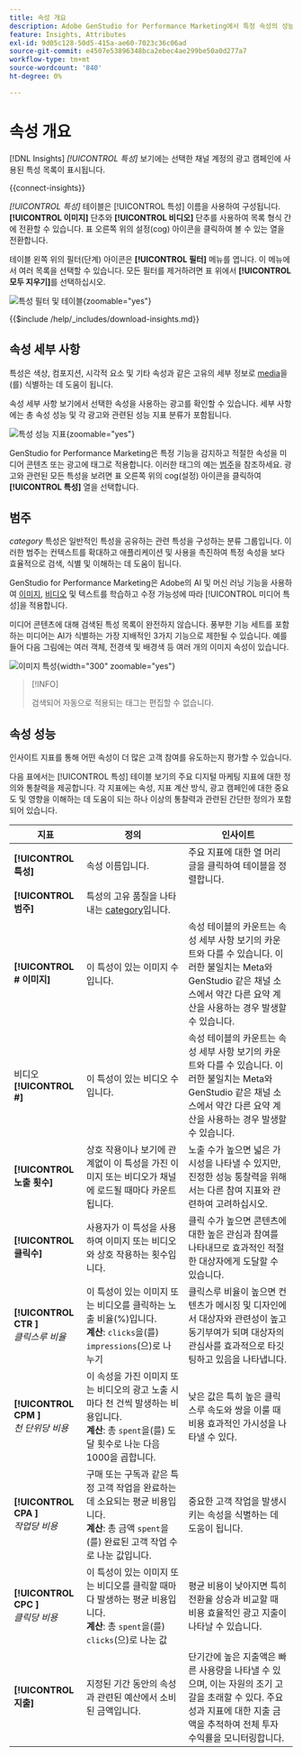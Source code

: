 ```yaml
---
title: 속성 개요
description: Adobe GenStudio for Performance Marketing에서 특정 속성의 성능을 평가하는 방법을 알아봅니다.
feature: Insights, Attributes
exl-id: 9d05c128-50d5-415a-ae60-7023c36c06ad
source-git-commit: e4507e53896348bca2ebec4ae299be50a0d277a7
workflow-type: tm+mt
source-wordcount: '840'
ht-degree: 0%

---
```


# 속성 개요

[!DNL Insights] _[!UICONTROL 특성]_ 보기에는 선택한 채널 계정의 광고 캠페인에 사용된 특성 목록이 표시됩니다.

{{connect-insights}}

_[!UICONTROL 특성]_ 테이블은 [!UICONTROL 특성] 이름을 사용하여 구성됩니다. **[!UICONTROL 이미지]** 단추와 **[!UICONTROL 비디오]** 단추를 사용하여 목록 형식 간에 전환할 수 있습니다. 표 오른쪽 위의 설정(cog) 아이콘을 클릭하여 볼 수 있는 열을 전환합니다.

테이블 왼쪽 위의 필터(단계) 아이콘은 **[!UICONTROL 필터]** 메뉴를 엽니다. 이 메뉴에서 여러 목록을 선택할 수 있습니다. 모든 필터를 제거하려면 표 위에서 **[!UICONTROL 모두 지우기]**&#x200B;를 선택하십시오.

![특성 필터 및 테이블](/help/assets/insights-attributes-filter.png){zoomable="yes"}

{{$include /help/_includes/download-insights.md}}

## 속성 세부 사항

특성은 색상, 컴포지션, 시각적 요소 및 기타 속성과 같은 고유의 세부 정보로 [media](media.md#media-details)을(를) 식별하는 데 도움이 됩니다.

속성 세부 사항 보기에서 선택한 속성을 사용하는 광고를 확인할 수 있습니다. 세부 사항에는 총 속성 성능 및 각 광고와 관련된 성능 지표 분류가 포함됩니다.

![특성 성능 지표](/help/assets/insights-attribute-details.png){zoomable="yes"}

GenStudio for Performance Marketing은 특정 기능을 감지하고 적절한 속성을 미디어 콘텐츠 또는 광고에 태그로 적용합니다. 이러한 태그의 예는 [범주](#categories)을 참조하세요. 광고와 관련된 모든 특성을 보려면 표 오른쪽 위의 cog(설정) 아이콘을 클릭하여 **[!UICONTROL 특성]** 열을 선택합니다.

## 범주

_category_ 특성은 일반적인 특성을 공유하는 관련 특성을 구성하는 분류 그룹입니다. 이러한 범주는 컨텍스트를 확대하고 애플리케이션 및 사용을 촉진하여 특정 속성을 보다 효율적으로 검색, 식별 및 이해하는 데 도움이 됩니다.

GenStudio for Performance Marketing은 Adobe의 AI 및 머신 러닝 기능을 사용하여 [이미지](image-features.md), [비디오](video-features.md) 및 텍스트를 학습하고 수정 가능성에 따라 [!UICONTROL 미디어 특성]을 적용합니다.

미디어 콘텐츠에 대해 검색된 특성 목록이 완전하지 않습니다. 풍부한 기능 세트를 포함하는 미디어는 AI가 식별하는 가장 지배적인 3가지 기능으로 제한될 수 있습니다. 예를 들어 다음 그림에는 여러 객체, 전경색 및 배경색 등 여러 개의 이미지 속성이 있습니다.

![이미지 특성](/help/assets/category/asset-attributes.png "Toucan 이미지에 검색된 특성이 여러 개 포함되어 있습니다"){width="300" zoomable="yes"}

>[!INFO]
>
>검색되어 자동으로 적용되는 태그는 편집할 수 없습니다.

## 속성 성능

인사이트 지표를 통해 어떤 속성이 더 많은 고객 참여를 유도하는지 평가할 수 있습니다.

다음 표에서는 [!UICONTROL 특성] 테이블 보기의 주요 디지털 마케팅 지표에 대한 정의와 통찰력을 제공합니다. 각 지표에는 속성, 지표 계산 방식, 광고 캠페인에 대한 중요도 및 영향을 이해하는 데 도움이 되는 하나 이상의 통찰력과 관련된 간단한 정의가 포함되어 있습니다.

| 지표 | 정의 | 인사이트 |
| ---------------------- | ----------------------------- | -------------------------------- |
| **[!UICONTROL 특성]** | 속성 이름입니다. | 주요 지표에 대한 열 머리글을 클릭하여 테이블을 정렬합니다. |
| **[!UICONTROL 범주]** | 특성의 고유 품질을 나타내는 [category](#categories)입니다. |  |
| **[!UICONTROL # 이미지]** | 이 특성이 있는 이미지 수입니다. | 속성 테이블의 카운트는 속성 세부 사항 보기의 카운트와 다를 수 있습니다. 이러한 불일치는 Meta와 GenStudio 같은 채널 소스에서 약간 다른 요약 계산을 사용하는 경우 발생할 수 있습니다. |
| 비디오 **[!UICONTROL #]** | 이 특성이 있는 비디오 수입니다. | 속성 테이블의 카운트는 속성 세부 사항 보기의 카운트와 다를 수 있습니다. 이러한 불일치는 Meta와 GenStudio 같은 채널 소스에서 약간 다른 요약 계산을 사용하는 경우 발생할 수 있습니다. |
| **[!UICONTROL 노출 횟수]** | 상호 작용이나 보기에 관계없이 이 특성을 가진 이미지 또는 비디오가 채널에 로드될 때마다 카운트됩니다. | 노출 수가 높으면 넓은 가시성을 나타낼 수 있지만, 진정한 성능 통찰력을 위해서는 다른 참여 지표와 관련하여 고려하십시오. |
| **[!UICONTROL 클릭수]** | 사용자가 이 특성을 사용하여 이미지 또는 비디오와 상호 작용하는 횟수입니다. | 클릭 수가 높으면 콘텐츠에 대한 높은 관심과 참여를 나타내므로 효과적인 적절한 대상자에게 도달할 수 있습니다. |
| **[!UICONTROL CTR ]**<br>_클릭스루 비율_ | 이 특성이 있는 이미지 또는 비디오를 클릭하는 노출 비율(%)입니다.<br>**계산**: `clicks`을(를) `impressions`(으)로 나누기 | 클릭스루 비율이 높으면 컨텐츠가 메시징 및 디자인에서 대상자와 관련성이 높고 동기부여가 되며 대상자의 관심사를 효과적으로 타깃팅하고 있음을 나타냅니다. |
| **[!UICONTROL CPM ]**<br>_천 단위당 비용_ | 이 속성을 가진 이미지 또는 비디오의 광고 노출 시마다 천 건씩 발생하는 비용입니다.<br>**계산**: 총 `spent`을(를) 도달 횟수로 나눈 다음 1000을 곱합니다. | 낮은 값은 특히 높은 클릭스루 속도와 쌍을 이룰 때 비용 효과적인 가시성을 나타낼 수 있다. |
| **[!UICONTROL CPA ]**<br>_작업당 비용_ | 구매 또는 구독과 같은 특정 고객 작업을 완료하는 데 소요되는 평균 비용입니다.<br>**계산**: 총 금액 `spent`을(를) 완료된 고객 작업 수로 나눈 값입니다. | 중요한 고객 작업을 발생시키는 속성을 식별하는 데 도움이 됩니다. |
| **[!UICONTROL CPC ]**<br>_클릭당 비용_ | 이 특성이 있는 이미지 또는 비디오를 클릭할 때마다 발생하는 평균 비용입니다.<br>**계산**: 총 `spent`을(를) `clicks`(으)로 나눈 값 | 평균 비용이 낮아지면 특히 전환율 상승과 비교할 때 비용 효율적인 광고 지출이 나타날 수 있습니다. |
| **[!UICONTROL 지출]** | 지정된 기간 동안의 속성과 관련된 예산에서 소비된 금액입니다. | 단기간에 높은 지출액은 빠른 사용량을 나타낼 수 있으며, 이는 자원의 조기 고갈을 초래할 수 있다. 주요 성과 지표에 대한 지출 금액을 추적하여 전체 투자 수익률을 모니터링합니다. |
